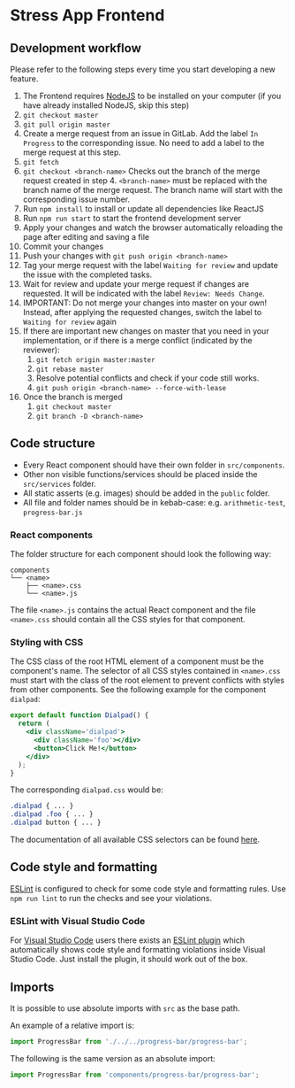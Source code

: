 # Stress App Frontend

## Development workflow
Please refer to the following steps every time you start developing a new feature.
1. The Frontend requires [NodeJS](https://nodejs.org/en/) to be installed on your computer (if you have already installed NodeJS, skip this step)
2. `git checkout master`
3. `git pull origin master`
4. Create a merge request from an issue in GitLab. Add the label `In Progress` to the corresponding issue. No need to add a label to the merge request at this step.
5. `git fetch`
6. `git checkout <branch-name>` Checks out the branch of the merge request created in step 4. `<branch-name>` must be replaced with the branch name of the merge request. The branch name will start with the corresponding issue number.
7. Run `npm install` to install or update all dependencies like ReactJS
8. Run `npm run start` to start the frontend development server
9. Apply your changes and watch the browser automatically reloading the page after editing and saving a file
10. Commit your changes
11. Push your changes with `git push origin <branch-name>`
12. Tag your merge request with the label `Waiting for review` and update the issue with the completed tasks. 
13. Wait for review and update your merge request if changes are requested. It will be indicated with the label `Review: Needs Change`.
14. IMPORTANT: Do not merge your changes into master on your own! Instead, after applying the requested changes, switch the label to `Waiting for review` again
15. If there are important new changes on master that you need in your implementation, or if there is a merge conflict (indicated by the reviewer):
    1. `git fetch origin master:master`
    2. `git rebase master`
    3. Resolve potential conflicts and check if your code still works.
    4. `git push origin <branch-name> --force-with-lease`
16. Once the branch is merged
    1. `git checkout master`
    2. `git branch -D <branch-name>`

## Code structure
- Every React component should have their own folder in `src/components`.
- Other non visible functions/services should be placed inside the `src/services` folder.
- All static asserts (e.g. images) should be added in the `public` folder.
- All file and folder names should be in kebab-case: e.g. `arithmetic-test`, `progress-bar.js`

### React components
The folder structure for each component should look the following way:
```
components
└── <name>
    ├── <name>.css
    └── <name>.js
```
The file `<name>.js` contains the actual React component and the file `<name>.css` should contain all the CSS styles for that component.

### Styling with CSS
The CSS class of the root HTML element of a component must be the component's name. The selector of all CSS styles contained in `<name>.css` must start with the class of the root element to prevent conflicts with styles from other components. See the following example for the component `dialpad`:

```jsx
export default function Dialpad() {
  return (
    <div className='dialpad'>
      <div className='foo'></div>
      <button>Click Me!</button> 
    </div>
  );
}
```

The corresponding `dialpad.css` would be:
```css
.dialpad { ... }
.dialpad .foo { ... }
.dialpad button { ... }
```

The documentation of all available CSS selectors can be found [here](https://www.w3schools.com/cssref/css_selectors.asp).

## Code style and formatting
[ESLint](https://eslint.org) is configured to check for some code style and formatting rules.
Use `npm run lint` to run the checks and see your violations.

### ESLint with Visual Studio Code
For [Visual Studio Code](https://code.visualstudio.com) users there exists an [ESLint plugin](https://marketplace.visualstudio.com/items?itemName=dbaeumer.vscode-eslint)
which automatically shows code style and formatting violations inside Visual Studio Code. Just install the plugin, it should work out of the box.

## Imports
It is possible to use absolute imports with `src` as the base path.

An example of a relative import is:
``` jsx
import ProgressBar from './../../progress-bar/progress-bar';
```

The following is the same version as an absolute import:
``` jsx
import ProgressBar from 'components/progress-bar/progress-bar';
```
